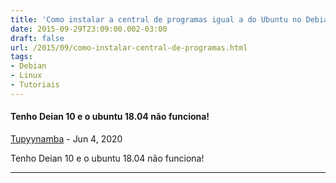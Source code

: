 ```yaml
---
title: 'Como instalar a central de programas igual a do Ubuntu no Debian'
date: 2015-09-29T23:09:00.002-03:00
draft: false
url: /2015/09/como-instalar-central-de-programas.html
tags: 
- Debian
- Linux
- Tutoriais
---
```


#### Tenho Deian 10 e o ubuntu 18.04 não funciona!
[Tupyynamba](https://www.blogger.com/profile/04913427285675110114 "noreply@blogger.com") - <time datetime="2020-06-18T18:01:29.565-03:00">Jun 4, 2020</time>

Tenho Deian 10 e o ubuntu 18.04 não funciona!
<hr />
